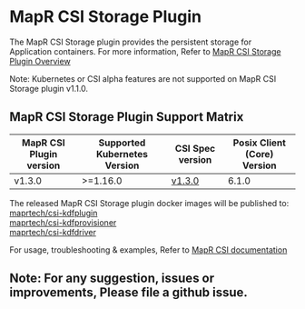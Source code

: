 # MapR CSI Storage Plugin

The MapR CSI Storage plugin provides the persistent storage for Application containers. 
For more information, Refer to [MapR CSI Storage Plugin Overview](https://docs.datafabric.hpe.com/61/CSIdriver/csi_overview.html)

Note: Kubernetes or CSI alpha features are not supported on MapR CSI Storage plugin v1.1.0.

## MapR CSI Storage Plugin Support Matrix

<table>
  <thead>
    <tr>
      <th>MapR CSI Plugin version</th>
      <th>Supported Kubernetes Version</th>
      <th>CSI Spec version</th>
      <th>Posix Client (Core) Version</th>
    </tr>
  </thead>
  <tbody>
    <tr>
      <td>v1.3.0</td>
      <td>>=1.16.0</td>
      <td><a href="https://github.com/container-storage-interface/spec/blob/v1.3.0/spec.md">v1.3.0</a></td>
      <td>6.1.0</td>
    </tr>
  </tbody>
</table>

The released MapR CSI Storage plugin docker images will be published to:  
[maprtech/csi-kdfplugin](https://hub.docker.com/r/maprtech/csi-kdfplugin)  
[maprtech/csi-kdfprovisioner](https://hub.docker.com/r/maprtech/csi-kdfprovisioner)  
[maprtech/csi-kdfdriver](https://hub.docker.com/r/maprtech/csi-kdfdriver)  


For usage, troubleshooting & examples, Refer to [MapR CSI documentation](https://docs.datafabric.hpe.com/61/CSIdriver/csi_using_and_troubleshooting.html)

## Note: For any suggestion, issues or improvements, Please file a github issue.
